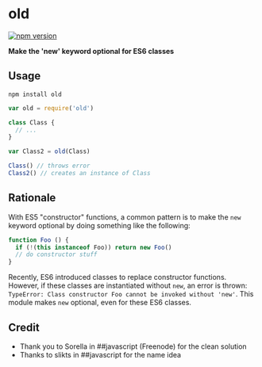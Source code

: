 # old

[![npm version](https://img.shields.io/npm/v/old.svg)](https://www.npmjs.com/package/old)

**Make the 'new' keyword optional for ES6 classes**

## Usage

`npm install old`

```js
var old = require('old')

class Class {
  // ...
}

var Class2 = old(Class)

Class() // throws error
Class2() // creates an instance of Class
```

## Rationale

With ES5 "constructor" functions, a common pattern is to make the `new` keyword optional by doing something like the following:
```js
function Foo () {
  if (!(this instanceof Foo)) return new Foo()
  // do constructor stuff
}
```

Recently, ES6 introduced classes to replace constructor functions. However, if these classes are instantiated without `new`, an error is thrown: `TypeError: Class constructor Foo cannot be invoked without 'new'`. This module makes `new` optional, even for these ES6 classes.

## Credit

- Thank you to Sorella in ##javascript (Freenode) for the clean solution
- Thanks to slikts in ##javascript for the name idea
